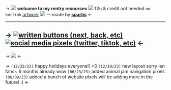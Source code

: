 ->
[![](https://i.imgur.com/UahsQqF.png)](lwico)
**welcome to my rentry resources** ![](https://mikejima.crd.co/assets/images/shadow/018d61da.gif?v=05e9d6fa)
f2u & credit not needed ``no hotlink``
[artwork](https://twitter.com/_omocat) ![](https://mikejima.crd.co/assets/images/shadow/c14c003e.gif?v=05e9d6fa) — made by **[spartis](https://pinterest.com/SP4RTIS/)**
<-

---
->
[![written buttons (next, back, etc)](https://i.imgur.com/g8yKttq.png)](lwinav) [![social media pixels (twitter, tiktok, etc)](https://i.imgur.com/dhNH8fW.png)](lwiweb)
<-
---

->
![](https://i.imgur.com/7dYKBc4.png)
<-

->
``(12/25/23)`` happy holidays everyone!! <3
``(12/19/23)`` new layout sorry len fans~ 6 months already wow
``(06/23/23)`` added animal jam navigation pixels
``(06/09/23)`` added a bunch of website pixels
will be adding more in the future! :)
<-